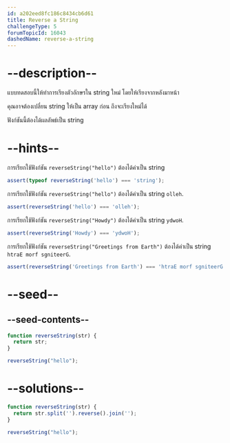 ```yaml
---
id: a202eed8fc186c8434cb6d61
title: Reverse a String
challengeType: 5
forumTopicId: 16043
dashedName: reverse-a-string
---
```


# --description--

แบบทดสอบนี้ให้ทำการเรียงตัวอักษรใน string ใหม่ โดยให้เรียงจากหลังมาหน้า

คุณอาจต้องเปลี่ยน string ให้เป็น array ก่อน ถึงจะเรียงใหม่ได้

ฟังก์ชันนี้ต้องได้ผลลัพธ์เป็น string

# --hints--

การเรียกใช้ฟังก์ชัน `reverseString("hello")` ต้องได้ค่าเป็น string

```js
assert(typeof reverseString('hello') === 'string');
```

การเรียกใช้ฟังก์ชัน `reverseString("hello")` ต้องได้ค่าเป็น string `olleh`.

```js
assert(reverseString('hello') === 'olleh');
```

การเรียกใช้ฟังก์ชัน `reverseString("Howdy")` ต้องได้ค่าเป็น string `ydwoH`.

```js
assert(reverseString('Howdy') === 'ydwoH');
```

การเรียกใช้ฟังก์ชัน `reverseString("Greetings from Earth")` ต้องได้ค่าเป็น string `htraE morf sgniteerG`.

```js
assert(reverseString('Greetings from Earth') === 'htraE morf sgniteerG');
```

# --seed--

## --seed-contents--

```js
function reverseString(str) {
  return str;
}

reverseString("hello");
```

# --solutions--

```js
function reverseString(str) {
  return str.split('').reverse().join('');
}

reverseString("hello");
```
